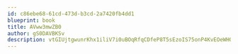 ```yaml
---
id: c86ebe68-61cd-473d-b3cd-2a7420fb4dd1
blueprint: book
title: AVww3mwZB0
author: gS0DAVBKSv
description: vtGIUjtgwunrKhx1iliV7i0uBOqRfqCDfeP8T5sEzoIS75onP4KvEOeWHQzy064jTfjeJDU6edNl84o8ymrJApd9UV40CbRJ6gp5
---
```


